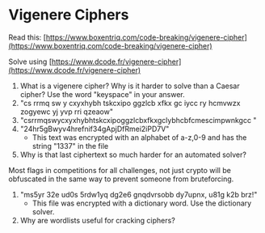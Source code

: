 # Vigenere Ciphers

Read this: [https://www.boxentriq.com/code-breaking/vigenere-cipher](https://www.boxentriq.com/code-breaking/vigenere-cipher)

Solve using [https://www.dcode.fr/vigenere-cipher](https://www.dcode.fr/vigenere-cipher)

1. What is a vigenere cipher? Why is it harder to solve than a Caesar cipher? Use the word "keyspace" in your answer.
2. "cs rrmq sw y cxyxhybh tskcxipo ggzlcb xfkx gc iycc ry hcmvwzx zogyewc yj yvp rri qzeaow"        
3. "csrrmqswycxyxhybhtskcxipoggzlcbxfkxgclybhcbfcmescimpwnkgcc    "
4. "24hr5gBwyv4hrefnif34gApjDfRmei2iPD7V"
   * This text was encrypted with an alphabet of a-z,0-9 and has the string "1337" in the file        
5. Why is that last ciphertext so much harder for an automated solver?

Most flags in competitions for all challenges, not just crypto will be obfuscated in the same way to prevent someone from bruteforcing.

1. "ms5yr 32e ud0s 5rdw1yq dg2e6 gnqdvrsobb dy7upnx, u81g k2b brz!" 
   * This file was encrypted with a dictionary word. Use the dictionary solver.
2. Why are wordlists useful for cracking ciphers? 

